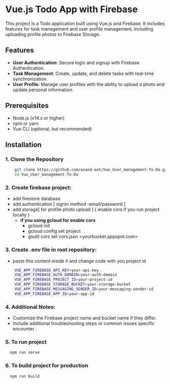 # Vue.js Todo App with Firebase

This project is a Todo application built using Vue.js and Firebase. It includes features for task management and user profile management, including uploading profile photos to Firebase Storage.

## Features

- **User Authentication**: Secure login and signup with Firebase Authentication.
- **Task Management**: Create, update, and delete tasks with real-time synchronization.
- **User Profile**: Manage user profiles with the ability to upload a photo and update personal information.

## Prerequisites

- Node.js (v14.x or higher)
- npm or yarn
- Vue CLI (optional, but recommended)

## Installation

### 1. Clone the Repository

```bash
    git clone https://github.com/anand-aot/Vue_User_management-To-Do.git
    cd Vue_User_management-To-Do
```
### 2. Create firebase project:
- add firestore database
- add authentication [ signin method -email/password ]
- add storage[ for profile photo upload ] { enable cors if you run project locally }
    - **if you using gcloud for enable cors**
      - gcloud init
      - gcloud config set project <project-id> 
      - gsutil cors set cors.json <yourbucket.appspot.com>

### 3. Create .env file in root repository:
- paste this content inside it and change code with you project id
```bash
    VUE_APP_FIREBASE_API_KEY=your-api-key
    VUE_APP_FIREBASE_AUTH_DOMAIN=your-auth-domain
    VUE_APP_FIREBASE_PROJECT_ID=your-project-id
    VUE_APP_FIREBASE_STORAGE_BUCKET=your-storage-bucket
    VUE_APP_FIREBASE_MESSAGING_SENDER_ID=your-messaging-sender-id
    VUE_APP_FIREBASE_APP_ID=your-app-id
```
### 4. Additional Notes:

- Customize the Firebase project name and bucket name if they differ.
- Include additional troubleshooting steps or common issues specific encounter .

### 5. To run project
```bash
  npm run serve
```
### 6. To build project for production
```bash
  npm run build
```
